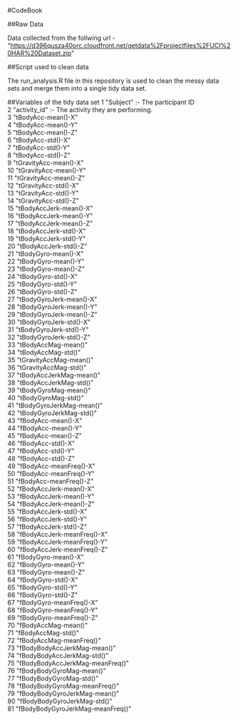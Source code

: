 #CodeBook

##Raw Data

Data collected from the follwing url - "https://d396qusza40orc.cloudfront.net/getdata%2Fprojectfiles%2FUCI%20HAR%20Dataset.zip"

##Script used to clean data  <br>

The run_analysis.R file in this repository is used to clean the messy data sets and merge them into a single tidy data set.

##Variables of the tidy data set
 1
 "Subject" :- The participant ID <br >
 2
 "activity_id" :- The activity they are performing. <br >
 3
 "tBodyAcc-mean()-X" <br >
 4
 "tBodyAcc-mean()-Y" <br >
 5
 "tBodyAcc-mean()-Z" <br >
 6
 "tBodyAcc-std()-X" <br >
 7
 "tBodyAcc-std()-Y" <br >
 8
 "tBodyAcc-std()-Z" <br >
 9
 "tGravityAcc-mean()-X" <br >
 10
 "tGravityAcc-mean()-Y" <br >
 11
 "tGravityAcc-mean()-Z" <br >
 12
 "tGravityAcc-std()-X" <br >
 13
 "tGravityAcc-std()-Y" <br >
 14
 "tGravityAcc-std()-Z" <br >
 15
 "tBodyAccJerk-mean()-X" <br >
 16
 "tBodyAccJerk-mean()-Y" <br >
 17
 "tBodyAccJerk-mean()-Z" <br >
 18
 "tBodyAccJerk-std()-X" <br >
 19
 "tBodyAccJerk-std()-Y" <br >
 20
 "tBodyAccJerk-std()-Z" <br >
 21
 "tBodyGyro-mean()-X" <br >
 22
 "tBodyGyro-mean()-Y" <br >
 23
 "tBodyGyro-mean()-Z" <br >
 24
 "tBodyGyro-std()-X" <br > 
 25
 "tBodyGyro-std()-Y" <br >
 26
 "tBodyGyro-std()-Z" <br >
 27
 "tBodyGyroJerk-mean()-X" <br >
 28
 "tBodyGyroJerk-mean()-Y" <br >
 29
 "tBodyGyroJerk-mean()-Z" <br >
 30
 "tBodyGyroJerk-std()-X" <br >
 31
 "tBodyGyroJerk-std()-Y" <br >
 32
 "tBodyGyroJerk-std()-Z" <br >
 33
 "tBodyAccMag-mean()" <br >
 34
 "tBodyAccMag-std()" <br >
 35
 "tGravityAccMag-mean()" <br >
 36
 "tGravityAccMag-std()" <br >
 37
 "tBodyAccJerkMag-mean()" <br >
 38
 "tBodyAccJerkMag-std()" <br >
 39
 "tBodyGyroMag-mean()" <br >
 40
 "tBodyGyroMag-std()" <br >
 41
 "tBodyGyroJerkMag-mean()" <br >
 42
 "tBodyGyroJerkMag-std()" <br >
 43
 "fBodyAcc-mean()-X" <br >
 44
 "fBodyAcc-mean()-Y" <br >
 45
 "fBodyAcc-mean()-Z" <br >
 46
 "fBodyAcc-std()-X" <br >
 47
 "fBodyAcc-std()-Y" <br >
 48
 "fBodyAcc-std()-Z" <br >
 49
 "fBodyAcc-meanFreq()-X" <br >
 50
 "fBodyAcc-meanFreq()-Y" <br >
 51
 "fBodyAcc-meanFreq()-Z" <br >
 52
 "fBodyAccJerk-mean()-X" <br >
 53
 "fBodyAccJerk-mean()-Y" <br >
 54
 "fBodyAccJerk-mean()-Z" <br >
 55
 "fBodyAccJerk-std()-X" <br >
 56
 "fBodyAccJerk-std()-Y" <br >
 57
 "fBodyAccJerk-std()-Z" <br >
 58
 "fBodyAccJerk-meanFreq()-X" <br >
 59
 "fBodyAccJerk-meanFreq()-Y" <br >
 60
 "fBodyAccJerk-meanFreq()-Z" <br >
 61
 "fBodyGyro-mean()-X" <br >
 62
 "fBodyGyro-mean()-Y" <br >
 63
 "fBodyGyro-mean()-Z" <br >
 64
 "fBodyGyro-std()-X" <br >
 65
 "fBodyGyro-std()-Y" <br >
 66
 "fBodyGyro-std()-Z" <br >
 67
 "fBodyGyro-meanFreq()-X" <br >
 68
 "fBodyGyro-meanFreq()-Y" <br >
 69
 "fBodyGyro-meanFreq()-Z" <br >
 70
 "fBodyAccMag-mean()" <br >
 71
 "fBodyAccMag-std()" <br >
 72
 "fBodyAccMag-meanFreq()" <br >
 73
 "fBodyBodyAccJerkMag-mean()" <br >
 74
 "fBodyBodyAccJerkMag-std()" <br >
 75
 "fBodyBodyAccJerkMag-meanFreq()" <br >
 76
 "fBodyBodyGyroMag-mean()" <br >
 77
 "fBodyBodyGyroMag-std()" <br >
 78
 "fBodyBodyGyroMag-meanFreq()" <br >
 79
 "fBodyBodyGyroJerkMag-mean()" <br >
 80
 "fBodyBodyGyroJerkMag-std()" <br >
 81
 "fBodyBodyGyroJerkMag-meanFreq()" <br >
